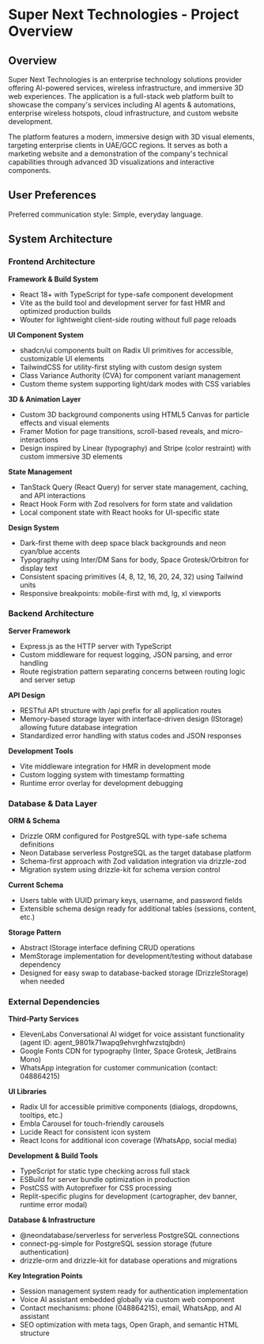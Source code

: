 # Super Next Technologies - Project Overview

## Overview

Super Next Technologies is an enterprise technology solutions provider offering AI-powered services, wireless infrastructure, and immersive 3D web experiences. The application is a full-stack web platform built to showcase the company's services including AI agents & automations, enterprise wireless hotspots, cloud infrastructure, and custom website development.

The platform features a modern, immersive design with 3D visual elements, targeting enterprise clients in UAE/GCC regions. It serves as both a marketing website and a demonstration of the company's technical capabilities through advanced 3D visualizations and interactive components.

## User Preferences

Preferred communication style: Simple, everyday language.

## System Architecture

### Frontend Architecture

**Framework & Build System**
- React 18+ with TypeScript for type-safe component development
- Vite as the build tool and development server for fast HMR and optimized production builds
- Wouter for lightweight client-side routing without full page reloads

**UI Component System**
- shadcn/ui components built on Radix UI primitives for accessible, customizable UI elements
- TailwindCSS for utility-first styling with custom design system
- Class Variance Authority (CVA) for component variant management
- Custom theme system supporting light/dark modes with CSS variables

**3D & Animation Layer**
- Custom 3D background components using HTML5 Canvas for particle effects and visual elements
- Framer Motion for page transitions, scroll-based reveals, and micro-interactions
- Design inspired by Linear (typography) and Stripe (color restraint) with custom immersive 3D elements

**State Management**
- TanStack Query (React Query) for server state management, caching, and API interactions
- React Hook Form with Zod resolvers for form state and validation
- Local component state with React hooks for UI-specific state

**Design System**
- Dark-first theme with deep space black backgrounds and neon cyan/blue accents
- Typography using Inter/DM Sans for body, Space Grotesk/Orbitron for display text
- Consistent spacing primitives (4, 8, 12, 16, 20, 24, 32) using Tailwind units
- Responsive breakpoints: mobile-first with md, lg, xl viewports

### Backend Architecture

**Server Framework**
- Express.js as the HTTP server with TypeScript
- Custom middleware for request logging, JSON parsing, and error handling
- Route registration pattern separating concerns between routing logic and server setup

**API Design**
- RESTful API structure with /api prefix for all application routes
- Memory-based storage layer with interface-driven design (IStorage) allowing future database integration
- Standardized error handling with status codes and JSON responses

**Development Tools**
- Vite middleware integration for HMR in development mode
- Custom logging system with timestamp formatting
- Runtime error overlay for development debugging

### Database & Data Layer

**ORM & Schema**
- Drizzle ORM configured for PostgreSQL with type-safe schema definitions
- Neon Database serverless PostgreSQL as the target database platform
- Schema-first approach with Zod validation integration via drizzle-zod
- Migration system using drizzle-kit for schema version control

**Current Schema**
- Users table with UUID primary keys, username, and password fields
- Extensible schema design ready for additional tables (sessions, content, etc.)

**Storage Pattern**
- Abstract IStorage interface defining CRUD operations
- MemStorage implementation for development/testing without database dependency
- Designed for easy swap to database-backed storage (DrizzleStorage) when needed

### External Dependencies

**Third-Party Services**
- ElevenLabs Conversational AI widget for voice assistant functionality (agent ID: agent_9801k71wapq9ehvrghfwzstqjbdn)
- Google Fonts CDN for typography (Inter, Space Grotesk, JetBrains Mono)
- WhatsApp integration for customer communication (contact: 048864215)

**UI Libraries**
- Radix UI for accessible primitive components (dialogs, dropdowns, tooltips, etc.)
- Embla Carousel for touch-friendly carousels
- Lucide React for consistent icon system
- React Icons for additional icon coverage (WhatsApp, social media)

**Development & Build Tools**
- TypeScript for static type checking across full stack
- ESBuild for server bundle optimization in production
- PostCSS with Autoprefixer for CSS processing
- Replit-specific plugins for development (cartographer, dev banner, runtime error modal)

**Database & Infrastructure**
- @neondatabase/serverless for serverless PostgreSQL connections
- connect-pg-simple for PostgreSQL session storage (future authentication)
- drizzle-orm and drizzle-kit for database operations and migrations

**Key Integration Points**
- Session management system ready for authentication implementation
- Voice AI assistant embedded globally via custom web component
- Contact mechanisms: phone (048864215), email, WhatsApp, and AI assistant
- SEO optimization with meta tags, Open Graph, and semantic HTML structure